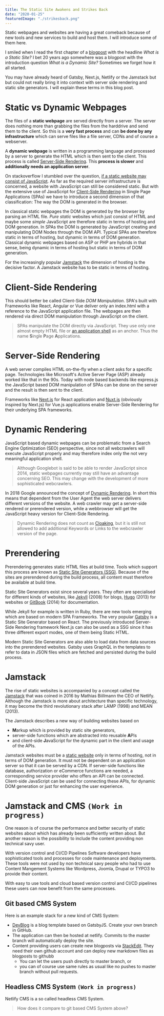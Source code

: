 ```yaml
---
title: The Static Site Awakens and Strikes Back
date: "2020-01-25"
featuredImage: "./strikesback.png"
---
```


Static webpages and websites are having a great comeback because of new tools and new services to build and host them. I will introduce some of them here.

<!-- end -->

I smiled when I read the first chapter of a [blogpost](https://www.sitepoint.com/7-reasons-use-static-site-generator/) with the headline _What is a Static Site?_ I bet 20 years ago somewhere was a blogpost with the introduction question _What is a Dynamic Site?_ Sometimes we forget how it all started.

You may have already heard of Gatsby, Next.js, Netlify or the Jamstack but but could not really bring it into context with server side rendering and static site generators. I will explain these terms in this blog post.

# <a name="static"></a>Static vs Dynamic Webpages

The files of a **static webpage** are served directly from a server. The server does nothing more than grabbing the files from the harddrive and send them to the client. So this is a **very fast process** and can **be done by any infrastructure** which can serve files like a file server, CDNs and of course a webserver.

A **dynamic webpage** is written in a programming language and processed by a server to generate the HTML which is then sent to the client. This process is called [Server-Side Rendering](#ssr). This **process is slower** and **additionally needs an application server**.

On stackoverflow I stumbled over the question, [if a static website may consist of JavaScript](https://stackoverflow.com/questions/44458712/can-a-static-website-consist-of-javascript). As far as the required server infrastructure is concerned, a website with JavaScript can still be considered static. But with the extensive use of JavaScript for [Client-Side Rendering](#csr) in Single Page Applications (SPAs) we have to introduce a second dimension of that classification: The way the DOM is generated in the browser.

In classical static webpages the DOM is generated by the browser by parsing an HTML file. _Pure static_ websites which just consist of HTML and maybe some _simple_ JavaScript are therefore static in terms of hosting and DOM generation. In SPAs the DOM is generated by JavaScript creating and manipulating DOM Nodes through the DOM API. Typical SPAs are therefore static in terms of hosting, but dynamic in terms of DOM generation. Classical dynamic webpages based on ASP or PHP are hybrids in that sense, being dynamic in terms of hosting but static in terms of DOM generation.

For the increasingly popular [Jamstack](#jam) the dimension of hosting is the decisive factor. A Jamstack website has to be static in terms of hosting.

# <a name="csr"></a>Client-Side Rendering

This should better be called Client-Side _DOM Manipulation_. SPA's built with Frameworks like React, Angular or Vue deliver only an index.html with a reference to the JavaScript application file. The webpages are then rendered via direct DOM manipulation through JavaScript on the client.

> SPAs manipulate the DOM directly via JavaScript. They use only one almost empty HTML file or [an application shell](https://developers.google.com/web/fundamentals/architecture/app-shell) as an anchor. Thus the name **S**ingle **P**age **A**pplications.

# <a name="ssr"></a>Server-Side Rendering

A web server compiles HTML on-the-fly when a client asks for a specific page. Technologies like Microsoft's Active Server Page (ASP) already worked like that in the 90s. Today with node based backends like express.js the JavaScript based DOM manipulation of SPAs can be done on the server and the result is then sent to the client.

Frameworks like [Next.js](https://nextjs.org/) for React application and [Nuxt.js](https://nuxtjs.org/) (obviously inspired by Next.js) for Vue.js applications enable Server-Side Rendering for their underlying SPA frameworks.

# Dynamic Rendering

JavaScript based dynamic webpages can be problematic from a Search Engine Optimization (SEO) perspective, since not all webcrawlers will execute JavaScript properly and may therefore index only the not very meaningful application shell.

> Although Googlebot is said to be able to render JavaScript since 2014, static webpages currently may still have an advantage concerning SEO. This may change with the development of more sophisticated webcrawlers.

In 2018 Google announced the concept of [Dynamic Rendering](https://developers.google.com/search/docs/guides/dynamic-rendering#implement). In short this means that dependent from the User Agent the web server delivers different versions of the website. A web crawler may get a server-side rendered or prerendered version, while a webbrowser will get the JavaScript heavy version for Client-Side Rendering.

> Dynamic Rendering does not count as [Cloaking](https://en.wikipedia.org/wiki/Cloaking), but it is still not allowed to add additional Keywords or Links to the webcrawler version of the page.

# Prerendering

Prerendering generates static HTML files at build time. Tools which support this process are known as [Static Site Generators (SSG)](https://www.keycdn.com/support/static-site-generator). Because of the sites are prerendered during the build process, all content must therefore be available at build time.

Static Site Generators exist since several years. They often are specialised for different kinds of websites, like [Jekyll](https://jekyllrb.com/) (2008) for blogs, [Hugo](https://gohugo.io/) (2013) for websites or [GitBook](https://www.gitbook.com/) (2014) for documentation.

While Jekyll for example is written in Ruby, there are new tools emerging which are based on modern SPA Frameworks. The very popular [Gatsby](https://www.gatsbyjs.org/) is a Static Site Generator based on React. The previously introduced Server-Side Rendering framework Next.js can also be used as a SSG since it has three different export modes, one of them being Static HTML.

Modern Static Site Generators are also able to load data from data sources into the prerendered websites. Gatsby uses GraphQL in the templates to refer to data in JSON files which are fetched and persisted during the build process.

# <a name="jamstack"></a>Jamstack

The rise of static websites is accompanied by a concept called the [Jamstack](https://jamstack.org/) that was coined in 2016 by Mathias Biillmann the CEO of Netlify. Although the Jamstack is more about architecture than specific technology, it may become the third revolutionary stack after LAMP (1998) and MEAN (2013).

The Jamstack describes a new way of building websites based on

-   **M**arkup which is provided by static site generators,
-   server-side functions which are abstracted into reusable **A**PIs
-   and client-side **J**avaScript for the dynamic part in the client and usage of the APIs.

Jamstack websites must be a [static website](#static) only in terms of hosting, not in terms of DOM generation. It must not be dependent on an application server so that it can be served by a CDN. If server-side functions like database, authorization or eCommerce functions are needed, a corresponding service provider who offers an API can be connected. Client-side JavaScript can be used for connecting these APIs, for dynamic DOM generation or just for enhancing the user experience.

# Jamstack and CMS `(Work in progress)`

One reason is of course the performance and better security of static websites about which has already been sufficiently written about. But another reason is the possibility to include the content providing non technical savy user.

With version control and CI/CD Pipelines Software developers have sophisticated tools and processes for code maintenance and deployments. These tools were not used by non technical savy people who had to use Content Mangement Systems like Wordpress, Joomla, Drupal or TYPO3 to provide their content.

With easy to use tools and cloud based version control and CI/CD pipelines these users can now benefit from the same processes.

## Git based CMS System

Here is an example stack for a new kind of CMS System:

-   [DevBlog](https://ryanfitzgerald.github.io/devblog/) is a blog template based on GatsbyJS. Create your own branch in GitHub.
-   The application can then be hosted at netlify. Commits to the master branch will automatically deploy the site.
-   Content providing users can create new blogposts via [StackEdit](https://stackedit.io/). They need their own github account and can deploy new markdown files as blogposts to githubb
    -   You can let the users push directly to master branch, or
    -   you can of course use same rules as usual like no pushes to master branch without pull requests.

## Headless CMS System `(Work in progress)`

Netlify CMS is a so called headless CMS System.

> How does it compare to git based CMS System above?
